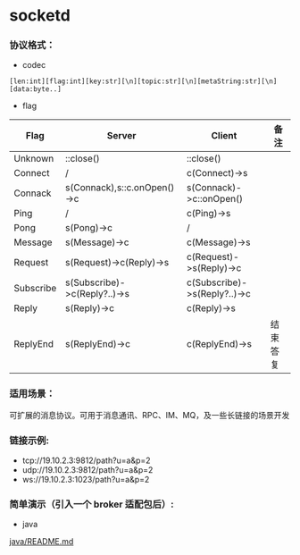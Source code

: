 # socketd

### 协议格式：

* codec

```
[len:int][flag:int][key:str][\n][topic:str][\n][metaString:str][\n][data:byte..]
```

* flag

| Flag      | Server                       | Client                       | 备注     |
|-----------|------------------------------|------------------------------|---------|
| Unknown   | ::close()                    | ::close()                    |         |
| Connect   | /                            | c(Connect)->s                |         |
| Connack   | s(Connack),s::c.onOpen()->c  | s(Connack)->c::onOpen()      |         |
| Ping      | /                            | c(Ping)->s                   |         |
| Pong      | s(Pong)->c                   | /                            |         |
| Message   | s(Message)->c                | c(Message)->s                |         |
| Request   | s(Request)->c(Reply)->s      | c(Request)->s(Reply)->c      |         |
| Subscribe | s(Subscribe)->c(Reply?..)->s | c(Subscribe)->s(Reply?..)->c |         |
| Reply     | s(Reply)->c                  | c(Reply)->s                  |         |
| ReplyEnd  | s(ReplyEnd)->c               | c(ReplyEnd)->s               | 结束答复 |



### 适用场景：

可扩展的消息协议。可用于消息通讯、RPC、IM、MQ，及一些长链接的场景开发

### 链接示例:

* tcp://19.10.2.3:9812/path?u=a&p=2
* udp://19.10.2.3:9812/path?u=a&p=2
* ws://19.10.2.3:1023/path?u=a&p=2

### 简单演示（引入一个 broker 适配包后）:

* java

[java/README.md](java/README.md)


